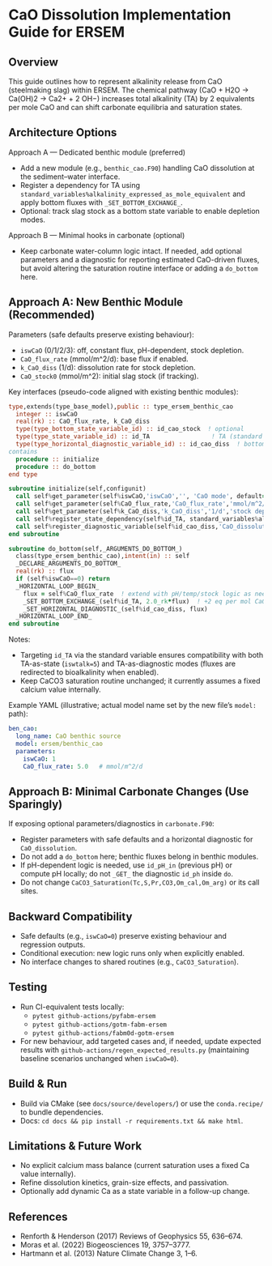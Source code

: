 # CaO Dissolution Implementation Guide for ERSEM

## Overview

This guide outlines how to represent alkalinity release from CaO (steelmaking slag) within ERSEM. The chemical pathway (CaO + H2O → Ca(OH)2 → Ca2+ + 2 OH−) increases total alkalinity (TA) by 2 equivalents per mole CaO and can shift carbonate equilibria and saturation states.

## Architecture Options

Approach A — Dedicated benthic module (preferred)
- Add a new module (e.g., `benthic_cao.F90`) handling CaO dissolution at the sediment–water interface.
- Register a dependency for TA using `standard_variables%alkalinity_expressed_as_mole_equivalent` and apply bottom fluxes with `_SET_BOTTOM_EXCHANGE_`.
- Optional: track slag stock as a bottom state variable to enable depletion modes.

Approach B — Minimal hooks in carbonate (optional)
- Keep carbonate water-column logic intact. If needed, add optional parameters and a diagnostic for reporting estimated CaO-driven fluxes, but avoid altering the saturation routine interface or adding a `do_bottom` here.

## Approach A: New Benthic Module (Recommended)

Parameters (safe defaults preserve existing behaviour):
- `iswCaO` (0/1/2/3): off, constant flux, pH-dependent, stock depletion.
- `CaO_flux_rate` (mmol/m^2/d): base flux if enabled.
- `k_CaO_diss` (1/d): dissolution rate for stock depletion.
- `CaO_stock0` (mmol/m^2): initial slag stock (if tracking).

Key interfaces (pseudo-code aligned with existing benthic modules):
```fortran
type,extends(type_base_model),public :: type_ersem_benthic_cao
  integer :: iswCaO
  real(rk) :: CaO_flux_rate, k_CaO_diss
  type(type_bottom_state_variable_id) :: id_cao_stock  ! optional
  type(type_state_variable_id) :: id_TA                 ! TA (standard variable)
  type(type_horizontal_diagnostic_variable_id) :: id_cao_diss  ! bottom diagnostic
contains
  procedure :: initialize
  procedure :: do_bottom
end type

subroutine initialize(self,configunit)
  call self%get_parameter(self%iswCaO,'iswCaO','', 'CaO mode', default=0, minimum=0, maximum=3)
  call self%get_parameter(self%CaO_flux_rate,'CaO_flux_rate','mmol/m^2/d','base flux', default=0.0_rk)
  call self%get_parameter(self%k_CaO_diss,'k_CaO_diss','1/d','stock depletion rate', default=0.0_rk)
  call self%register_state_dependency(self%id_TA, standard_variables%alkalinity_expressed_as_mole_equivalent)
  call self%register_diagnostic_variable(self%id_cao_diss,'CaO_dissolution','mmol/m^2/d','CaO dissolution',domain=domain_bottom,source=source_do_bottom)
end subroutine

subroutine do_bottom(self,_ARGUMENTS_DO_BOTTOM_)
  class(type_ersem_benthic_cao),intent(in) :: self
  _DECLARE_ARGUMENTS_DO_BOTTOM_
  real(rk) :: flux
  if (self%iswCaO==0) return
  _HORIZONTAL_LOOP_BEGIN_
    flux = self%CaO_flux_rate  ! extend with pH/temp/stock logic as needed
    _SET_BOTTOM_EXCHANGE_(self%id_TA, 2.0_rk*flux)  ! +2 eq per mol CaO
    _SET_HORIZONTAL_DIAGNOSTIC_(self%id_cao_diss, flux)
  _HORIZONTAL_LOOP_END_
end subroutine
```

Notes:
- Targeting `id_TA` via the standard variable ensures compatibility with both TA-as-state (`iswtalk=5`) and TA-as-diagnostic modes (fluxes are redirected to bioalkalinity when enabled).
- Keep CaCO3 saturation routine unchanged; it currently assumes a fixed calcium value internally.

Example YAML (illustrative; actual model name set by the new file’s `model:` path):
```yaml
ben_cao:
  long_name: CaO benthic source
  model: ersem/benthic_cao
  parameters:
    iswCaO: 1
    CaO_flux_rate: 5.0   # mmol/m^2/d
```

## Approach B: Minimal Carbonate Changes (Use Sparingly)

If exposing optional parameters/diagnostics in `carbonate.F90`:
- Register parameters with safe defaults and a horizontal diagnostic for `CaO_dissolution`.
- Do not add a `do_bottom` here; benthic fluxes belong in benthic modules.
- If pH-dependent logic is needed, use `id_pH_in` (previous pH) or compute pH locally; do not `_GET_` the diagnostic `id_ph` inside `do`.
- Do not change `CaCO3_Saturation(Tc,S,Pr,CO3,Om_cal,Om_arg)` or its call sites.

## Backward Compatibility
- Safe defaults (e.g., `iswCaO=0`) preserve existing behaviour and regression outputs.
- Conditional execution: new logic runs only when explicitly enabled.
- No interface changes to shared routines (e.g., `CaCO3_Saturation`).

## Testing
- Run CI-equivalent tests locally:
  - `pytest github-actions/pyfabm-ersem`
  - `pytest github-actions/gotm-fabm-ersem`
  - `pytest github-actions/fabm0d-gotm-ersem`
- For new behaviour, add targeted cases and, if needed, update expected results with `github-actions/regen_expected_results.py` (maintaining baseline scenarios unchanged when `iswCaO=0`).

## Build & Run
- Build via CMake (see `docs/source/developers/`) or use the `conda.recipe/` to bundle dependencies.
- Docs: `cd docs && pip install -r requirements.txt && make html`.

## Limitations & Future Work
- No explicit calcium mass balance (current saturation uses a fixed Ca value internally).
- Refine dissolution kinetics, grain-size effects, and passivation.
- Optionally add dynamic Ca as a state variable in a follow-up change.

## References
- Renforth & Henderson (2017) Reviews of Geophysics 55, 636–674.
- Moras et al. (2022) Biogeosciences 19, 3757–3777.
- Hartmann et al. (2013) Nature Climate Change 3, 1–6.
